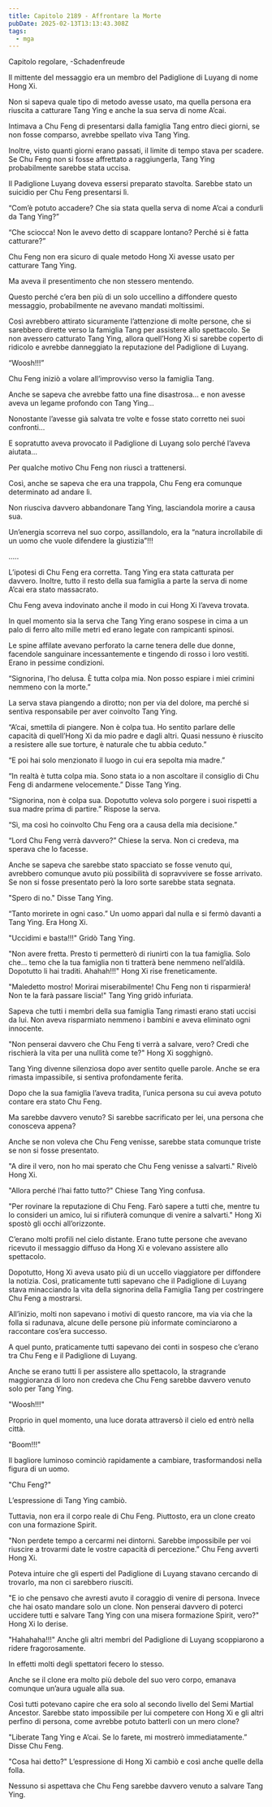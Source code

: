 ```yaml
---
title: Capitolo 2189 - Affrontare la Morte
pubDate: 2025-02-13T13:13:43.308Z
tags:
  - mga
---
```


Capitolo regolare,
-Schadenfreude

Il mittente del messaggio era un membro del Padiglione di Luyang di nome Hong Xi.

Non si sapeva quale tipo di metodo avesse usato, ma quella persona era riuscita a catturare Tang Ying e anche la sua serva di nome A’cai.

Intimava a Chu Feng di presentarsi dalla famiglia Tang entro dieci giorni, se non fosse comparso, avrebbe spellato viva Tang Ying.

Inoltre, visto quanti giorni erano passati, il limite di tempo stava per scadere. Se Chu Feng non si fosse affrettato a raggiungerla, Tang Ying probabilmente sarebbe stata uccisa.

Il Padiglione Luyang doveva essersi preparato stavolta. Sarebbe stato un suicidio per Chu Feng presentarsi lì.

“Com’è potuto accadere? Che sia stata quella serva di nome A’cai a condurli da Tang Ying?”

“Che sciocca! Non le avevo detto di scappare lontano? Perché si è fatta catturare?”

Chu Feng non era sicuro di quale metodo Hong Xi avesse usato per catturare Tang Ying.

Ma aveva il presentimento che non stessero mentendo.

Questo perché c’era ben più di un solo uccellino a diffondere questo messaggio, probabilmente ne avevano mandati moltissimi.

Così avrebbero attirato sicuramente l’attenzione di molte persone, che si sarebbero dirette verso la famiglia Tang per assistere allo spettacolo. Se non avessero catturato Tang Ying, allora quell’Hong Xi si sarebbe coperto di ridicolo e avrebbe danneggiato la reputazione del Padiglione di Luyang.

“Woosh!!!”

Chu Feng iniziò a volare all’improvviso verso la famiglia Tang.

Anche se sapeva che avrebbe fatto una fine disastrosa… e non avesse aveva un legame profondo con Tang Ying…

Nonostante l’avesse già salvata tre volte e fosse stato corretto nei suoi confronti…

E sopratutto aveva provocato il Padiglione di Luyang solo perché l’aveva aiutata…

Per qualche motivo Chu Feng non riuscì a trattenersi.

Così, anche se sapeva che era una trappola, Chu Feng era comunque determinato ad andare lì.

Non riusciva davvero abbandonare Tang Ying, lasciandola morire a causa sua.

Un’energia scorreva nel suo corpo, assillandolo, era la “natura incrollabile di un uomo che vuole difendere la giustizia”!!!

…..

L’ipotesi di Chu Feng era corretta. Tang Ying era stata catturata per davvero. Inoltre, tutto il resto della sua famiglia a parte la serva di nome A’cai era stato massacrato.

Chu Feng aveva indovinato anche il modo in cui Hong Xi l’aveva trovata.

In quel momento sia la serva che Tang Ying erano sospese in cima a un palo di ferro alto mille metri ed erano legate con rampicanti spinosi.

Le spine affilate avevano perforato la carne tenera delle due donne, facendole sanguinare incessantemente e tingendo di rosso i loro vestiti. Erano in pessime condizioni.

“Signorina, l’ho delusa. È tutta colpa mia. Non posso espiare i miei crimini nemmeno con la morte.”

La serva stava piangendo a dirotto; non per via del dolore, ma perché si sentiva responsabile per aver coinvolto Tang Ying.

“A’cai, smettila di piangere. Non è colpa tua. Ho sentito parlare delle capacità di quell’Hong Xi da mio padre e dagli altri. Quasi nessuno è riuscito a resistere alle sue torture, è naturale che tu abbia ceduto.”

“E poi hai solo menzionato il luogo in cui era sepolta mia madre.”

“In realtà è tutta colpa mia. Sono stata io a non ascoltare il consiglio di Chu Feng di andarmene velocemente.” Disse Tang Ying.

“Signorina, non è colpa sua. Dopotutto voleva solo porgere i suoi rispetti a sua madre prima di partire.” Rispose la serva.

“Sì, ma così ho coinvolto Chu Feng ora a causa della mia decisione.”

“Lord Chu Feng verrà davvero?” Chiese la serva. Non ci credeva, ma sperava che lo facesse.

Anche se sapeva che sarebbe stato spacciato se fosse venuto qui, avrebbero comunque avuto più possibilità di sopravvivere se fosse arrivato.
Se non si fosse presentato però la loro sorte sarebbe stata segnata.

"Spero di no." Disse Tang Ying.

“Tanto morirete in ogni caso.” Un uomo apparì dal nulla e si fermò davanti a Tang Ying. Era Hong Xi.

"Uccidimi e basta!!!" Gridò Tang Ying.

"Non avere fretta. Presto ti permetterò di riunirti con la tua famiglia. Solo che... temo che la tua famiglia non ti tratterà bene nemmeno nell’aldilà. Dopotutto li hai traditi. Ahahah!!!" Hong Xi rise freneticamente.

"Maledetto mostro! Morirai miserabilmente! Chu Feng non ti risparmierà! Non te la farà passare liscia!" Tang Ying gridò infuriata.

Sapeva che tutti i membri della sua famiglia Tang rimasti erano stati uccisi da lui. Non aveva risparmiato nemmeno i bambini e aveva eliminato ogni innocente.

"Non penserai davvero che Chu Feng ti verrà a salvare, vero? Credi che rischierà la vita per una nullità come te?" Hong Xi sogghignò.

Tang Ying divenne silenziosa dopo aver sentito quelle parole. Anche se era rimasta impassibile, si sentiva profondamente ferita.

Dopo che la sua famiglia l’aveva tradita, l’unica persona su cui aveva potuto contare era stato Chu Feng.

Ma sarebbe davvero venuto? Si sarebbe sacrificato per lei, una persona che conosceva appena?

Anche se non voleva che Chu Feng venisse, sarebbe stata comunque triste se non si fosse presentato.

"A dire il vero, non ho mai sperato che Chu Feng venisse a salvarti." Rivelò Hong Xi.

"Allora perché l’hai fatto tutto?" Chiese Tang Ying confusa.

"Per rovinare la reputazione di Chu Feng. Farò sapere a tutti che, mentre tu lo consideri un amico, lui si rifiuterà comunque di venire a salvarti." Hong Xi spostò gli occhi all’orizzonte.

C’erano molti profili nel cielo distante. Erano tutte persone che avevano ricevuto il messaggio diffuso da Hong Xi e volevano assistere allo spettacolo.

Dopotutto, Hong Xi aveva usato più di un uccello viaggiatore per diffondere la notizia. Così, praticamente tutti sapevano che il Padiglione di Luyang stava minacciando la vita della signorina della Famiglia Tang per costringere Chu Feng a mostrarsi.

All’inizio, molti non sapevano i motivi di questo rancore, ma via via che la folla si radunava, alcune delle persone più informate cominciarono a raccontare cos’era successo.

A quel punto, praticamente tutti sapevano dei conti in sospeso che c’erano tra Chu Feng e il Padiglione di Luyang.

Anche se erano tutti lì per assistere allo spettacolo, la stragrande maggioranza di loro non credeva che Chu Feng sarebbe davvero venuto solo per Tang Ying.

"Woosh!!!"

Proprio in quel momento, una luce dorata attraversò il cielo ed entrò nella città.

"Boom!!!"

Il bagliore luminoso cominciò rapidamente a cambiare, trasformandosi nella figura di un uomo.

"Chu Feng?"

L’espressione di Tang Ying cambiò.

Tuttavia, non era il corpo reale di Chu Feng. Piuttosto, era un clone creato con una formazione Spirit.

"Non perdete tempo a cercarmi nei dintorni. Sarebbe impossibile per voi riuscire a trovarmi date le vostre capacità di percezione.” Chu Feng avvertì Hong Xi.

Poteva intuire che gli esperti del Padiglione di Luyang stavano cercando di trovarlo, ma non ci sarebbero riusciti.

"E io che pensavo che avresti avuto il coraggio di venire di persona. Invece che hai osato mandare solo un clone. Non penserai davvero di poterci uccidere tutti e salvare Tang Ying con una misera formazione Spirit, vero?" Hong Xi lo derise.

"Hahahaha!!!" Anche gli altri membri del Padiglione di Luyang scoppiarono a ridere fragorosamente.

In effetti molti degli spettatori fecero lo stesso.

Anche se il clone era molto più debole del suo vero corpo, emanava comunque un’aura uguale alla sua.

Così tutti potevano capire che era solo al secondo livello del Semi Martial Ancestor. Sarebbe stato impossibile per lui competere con Hong Xi e gli altri perfino di persona, come avrebbe potuto batterli con un mero clone?

"Liberate Tang Ying e A’cai. Se lo farete, mi mostrerò immediatamente.” Disse Chu Feng.

"Cosa hai detto?" L’espressione di Hong Xi cambiò e così anche quelle della folla.

Nessuno si aspettava che Chu Feng sarebbe davvero venuto a salvare Tang Ying.
